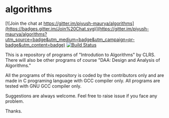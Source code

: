 # algorithms

[![Join the chat at https://gitter.im/piyush-maurya/algorithms](https://badges.gitter.im/Join%20Chat.svg)](https://gitter.im/piyush-maurya/algorithms?utm_source=badge&utm_medium=badge&utm_campaign=pr-badge&utm_content=badge)
[![Build Status](https://travis-ci.org/piyush-maurya/algorithms.svg)](https://travis-ci.org/piyush-maurya/algorithms/)

This is a repository of programs of "Introdution to Algorithms" by CLRS. There will also be other programs of course "DAA: Design and Analysis of Algorithms."

All the programs of this repository is coded by the contributors only and are made in C programing language with GCC compiler only.
All programs are tested with GNU GCC compiler only.

Suggestions are always welcome. Feel free to raise issue if you face any problem.

Thanks.
